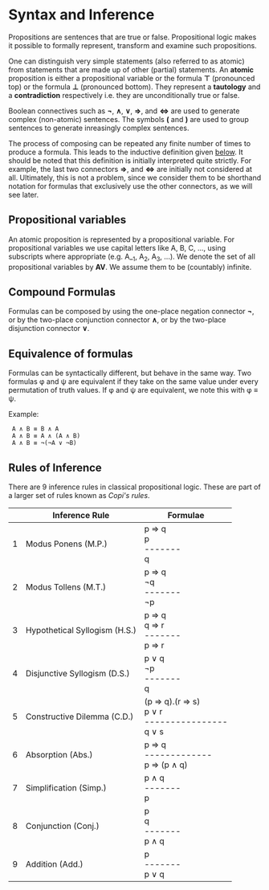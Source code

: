 # Syntax and Inference

Propositions are sentences that are true or false. Propositional logic makes it possible to formally represent, transform and examine such propositions.

One can distinguish very simple statements (also referred to as atomic) from statements that are made up of other (partial) statements. An <b>atomic</b> proposition is either a propositional variable or the formula <b>&#8868;</b> (pronounced top) or the formula <b>&#8869;</b> (pronounced bottom). They represent a <b>tautology</b> and a <b>contradiction</b> respectively i.e. they are unconditionally true or false. 

Boolean connectives such as <b>&#172;</b>, <b>&#8743;</b>, <b>&#8744;</b>, <b>&#8658;</b>, and <b>&#8660;</b> are used to generate complex (non-atomic) sentences. The symbols <b>&#40;</b> and <b>&#41;</b> are used to group sentences to generate inreasingly complex sentences.

The process of composing can be repeated any finite number of times to produce a formula. This leads to the inductive definition given [below](#compound-formulas).
It should be noted that this definition is initially interpreted quite strictly. For example, the last two connectors <b>&#8658;</b>, and <b>&#8660;</b> are initially not considered at all. Ultimately, this is not a problem, since we consider them to be shorthand notation for formulas that exclusively use the other connectors, as we will see later.

## Propositional variables

An atomic proposition is represented by a propositional variable. For propositional variables we use capital letters like A, B, C, ..., using subscripts where appropriate (e.g. A_<sub>1</sub>, A<sub>2</sub>, A<sub>3</sub>, ...). We denote the set of all propositional variables by <b>AV</b>. We assume them to be (countably) infinite.

## Compound Formulas

Formulas can be composed by using the one-place negation connector <b>&#172;</b>, or by the two-place conjunction connector <b>&#8743;</b>, or by the two-place disjunction connector <b>&#8744;</b>.


<!-- # Semantics

The truth values true and false, which we also write as 1 (true) and 0 (false), form the basis for the interpretation of formulas.

A formula does not represent one of the two truth values, but a mapping from truth values to a truth value. For example, the logical value of the formula A ∧ B depends on two logical values: the logical value of A and the logical value of B. -->

<!-- assignments

We describe whether we want to interpret a propositional variable X as true or false by means of a mapping that assigns a truth value to the variable X (and possibly other variables). We call such a mapping truth assignment or simply assignment. An assignment is suitable for a formula if it is defined for all propositional variables occurring in the formula.

<b>Example</b>: The assignment α = {A ↦ 1, B ↦ 0}, which maps the variable A to 1 (true) and the variable B to 0 (false), for example, is suitable for the formula A ∧ B, but not for the Formula A &#8744; C, since it is not defined for the propositional variable C. Unless otherwise stated, we will always assume in the following that the assignment considered is appropriate.
interpretation -->


## Equivalence of formulas

Formulas can be syntactically different, but behave in the same way. Two formulas φ and ψ are equivalent if they take on the same value under every permutation of truth values. If φ and ψ are equivalent, we note this with φ ≡ ψ.

Example:

     A ∧ B ≡ B ∧ A
     A ∧ B ≡ A ∧ (A ∧ B)
     A ∧ B ≡ ¬(¬A ∨ ¬B)

## Rules of Inference
There are 9 inference rules in classical propositional logic. These are part of a larger set of rules known as <i>Copi's rules</i>.


|   | Inference Rule                | Formulae
|---|-------------------------------|---------------------|
| 1 | Modus Ponens (M.P.)           | p &#8658; q <br/> p <br/> ------- <br/> q        |
| 2 | Modus Tollens (M.T.)          | p &#8658; q<br/> &#172;q <br/> -------<br/> &#172;p    |
| 3 | Hypothetical Syllogism (H.S.) | p &#8658; q <br/> q &#8658; r <br/> ------- <br/> p &#8658; r |
| 4 | Disjunctive Syllogism (D.S.)  | p &#8744; q <br/> &#172;p <br/>------- <br/> q       |
| 5 | Constructive Dilemma (C.D.)  |(p &#8658; q).(r &#8658; s) <br/> p &#8744; r <br/>---------------- <br/> q &#8744; s                    |
| 6 | Absorption (Abs.)             | p &#8658; q <br/>-------------<br/>p &#8658; (p &#8743; q)                   |
| 7 | Simplification (Simp.)        | p &#8743; q <br/>-------<br/>p                    |
| 8 | Conjunction (Conj.)           | p<br/>q<br/>-------<br/>p &#8743; q                    |
| 9 | Addition (Add.)               | p<br/>-------<br/>p &#8744; q                    |